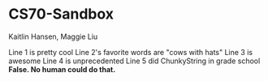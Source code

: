 # CS70-Sandbox
Kaitlin Hansen, Maggie Liu

Line 1 is pretty cool
Line 2's favorite words are "cows with hats"
Line 3 is awesome
Line 4 is unprecedented
Line 5 did ChunkyString in grade school **False. No human could do that.**
